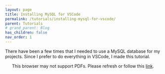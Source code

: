```yaml
---
layout: page
title: Installing MySQL for VSCode
permalink: /tutorials/installing-mysql-for-vscode/
parent: Tutorials
# grand_parent: Blog
has_children: false
nav_order: 1
---
```


There have been a few times that I needed to use a MySQL database for my projects. 
Since I prefer to do everything in VSCode, I made this tutorial.

<p align="center">
    <object data="https://drive.google.com/viewerng/viewer?embedded=true&url=https://raw.githubusercontent.com/sirpaulmcd/Software-Cheat-Sheets/master/VSCode/Installing-MySQL-For-VSCode.pdf" type="application/pdf" width="700px" height="700px">
        <p>
            This browser may not support PDFs. Please refresh or follow this
            <a href="https://drive.google.com/viewerng/viewer?embedded=true&url=https://raw.githubusercontent.com/sirpaulmcd/Software-Cheat-Sheets/master/VSCode/Installing-MySQL-For-VSCode.pdf">link</a>.
        </p>
    </object>
</p>